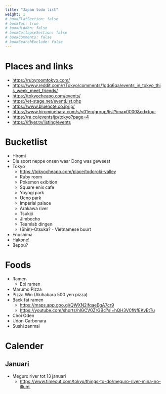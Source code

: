 ```yaml
---
title: "Japan todo list"
weight: 1
# bookFlatSection: false
# bookToc: true
# bookHidden: false
# bookCollapseSection: false
# bookComments: false
# bookSearchExclude: false
---
```


# Places and links
- https://rubyroomtokyo.com/
- https://www.reddit.com/r/Tokyo/comments/1gdq6qa/events_in_tokyo_this_week_meet_friends/
- https://tokyocheapo.com/events/
- https://et-stage.net/eventList.php
- https://www.bluenote.co.jp/jp/
- https://www.hiromiuehara.com/s/y01en/group/list?ima=0000&cd=tour
- https://ra.co/events/jp/tokyo?page=4
- https://iflyer.tv/listing/events

# Bucketlist
- Hiromi
- Die soort neppe onsen waar Dong was geweest
- Tokyo
    - https://tokyocheapo.com/place/todoroki-valley
    - Ruby room
    - Pokemon exibition
    - Square enix cafe
    - Yoyogi park
    - Ueno park
    - Imperial palace
    - Arakawa river
    - Tsukiji
    - Jimbocho
    - Teamlab dingen
    - (Shin)-Otsuka? - Vietnamese buurt
- Enoshima
- Hakone!
- Beppu?

# Foods
- Ramen
    - Ebi ramen
- Marumo Pizza
- Pizza Win (Akihabara 500 yen pizza)
- Back fat ramen
  - https://maps.app.goo.gl/QWXN2ifqaeEgA7cr9
  - https://youtube.com/shorts/hIGCV0ZrGBc?si=hQH3V0fNfEKvEtTu
- Choi Oden
- Udon Carbonara
- Sushi zanmai

# Calender
## Januari
- Meguro river tot 13 januari
    - https://www.timeout.com/tokyo/things-to-do/meguro-river-mina-no-illumi

